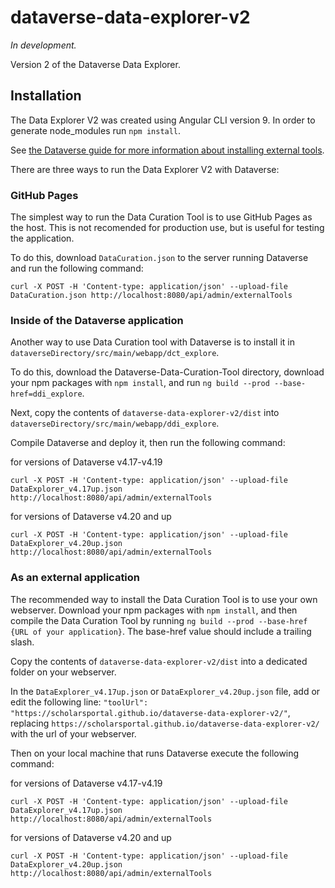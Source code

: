 # dataverse-data-explorer-v2

_In development._

Version 2 of the Dataverse Data Explorer. 

## Installation

The Data Explorer V2 was created using Angular CLI version 9.
In order to generate node_modules run `npm install`.

See [the Dataverse guide for more information about installing external tools](http://guides.dataverse.org/en/latest/installation/external-tools.html).

There are three ways to run the Data Explorer V2 with Dataverse:

### GitHub Pages

The simplest way to run the Data Curation Tool is to use GitHub Pages as the host. This is not recomended for production use, but is useful for testing the application.

To do this, download `DataCuration.json` to the server running Dataverse and run the following command:

`curl -X POST -H 'Content-type: application/json' --upload-file DataCuration.json http://localhost:8080/api/admin/externalTools`

### Inside of the Dataverse application

Another way to use Data Curation tool with Dataverse is to install it in `dataverseDirectory/src/main/webapp/dct_explore`.

To do this, download the Dataverse-Data-Curation-Tool directory, download your npm packages with `npm install`, and run `ng build --prod --base-href=ddi_explore`.

Next, copy the contents of `dataverse-data-explorer-v2/dist` into `dataverseDirectory/src/main/webapp/ddi_explore`.

Compile Dataverse and deploy it, then run the following command:

for versions of Dataverse v4.17-v4.19

`curl -X POST -H 'Content-type: application/json' --upload-file DataExplorer_v4.17up.json http://localhost:8080/api/admin/externalTools`

for versions of Dataverse v4.20 and up

`curl -X POST -H 'Content-type: application/json' --upload-file DataExplorer_v4.20up.json http://localhost:8080/api/admin/externalTools`

### As an external application

The recommended way to install the Data Curation Tool is to use your own webserver. Download your npm packages with `npm install`, and then compile the Data Curation Tool by running `ng build --prod --base-href {URL of your application}`. The base-href value should include a trailing slash.

Copy the contents of `dataverse-data-explorer-v2/dist` into a dedicated folder on your webserver.

In the `DataExplorer_v4.17up.json` or `DataExplorer_v4.20up.json` file, add or edit the following line: `"toolUrl": "https://scholarsportal.github.io/dataverse-data-explorer-v2/"`, replacing `https://scholarsportal.github.io/dataverse-data-explorer-v2/` with the url of your webserver.

Then on your local machine that runs Dataverse execute the following command:

for versions of Dataverse v4.17-v4.19

`curl -X POST -H 'Content-type: application/json' --upload-file DataExplorer_v4.17up.json http://localhost:8080/api/admin/externalTools`

for versions of Dataverse v4.20 and up

`curl -X POST -H 'Content-type: application/json' --upload-file DataExplorer_v4.20up.json http://localhost:8080/api/admin/externalTools`


